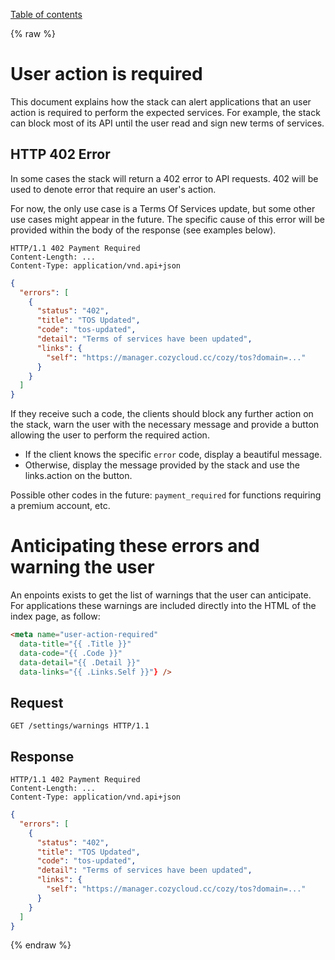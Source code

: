 [Table of contents](README.md#table-of-contents)

{% raw %}

# User action is required

This document explains how the stack can alert applications that an user
action is required to perform the expected services. For example, the stack
can block most of its API until the user read and sign new terms of services.

## HTTP 402 Error

In some cases the stack will return a 402 error to API requests.
402 will be used to denote error that require an user's action.

For now, the only use case is a Terms Of Services update, but some other use
cases might appear in the future. The specific cause of this error will be
provided within the body of the response (see examples below).

```http
HTTP/1.1 402 Payment Required
Content-Length: ...
Content-Type: application/vnd.api+json
```

```json
{
  "errors": [
    {
      "status": "402",
      "title": "TOS Updated",
      "code": "tos-updated",
      "detail": "Terms of services have been updated",
      "links": {
        "self": "https://manager.cozycloud.cc/cozy/tos?domain=..."
      }
    }
  ]
}
```

If they receive such a code, the clients should block any further action on
the stack, warn the user with the necessary message and provide a button
allowing the user to perform the required action.

* If the client knows the specific `error` code, display a beautiful message.
* Otherwise, display the message provided by the stack and use the links.action on the button.

Possible other codes in the future: `payment_required` for functions requiring
a premium account, etc.

# Anticipating these errors and warning the user

An enpoints exists to get the list of warnings that the user can anticipate.
For applications these warnings are included directly into the HTML of the
index page, as follow:

```html
<meta name="user-action-required"
  data-title="{{ .Title }}"
  data-code="{{ .Code }}"
  data-detail="{{ .Detail }}"
  data-links="{{ .Links.Self }}"} />
```

## Request

```http
GET /settings/warnings HTTP/1.1
```

## Response

```http
HTTP/1.1 402 Payment Required
Content-Length: ...
Content-Type: application/vnd.api+json
```

```json
{
  "errors": [
    {
      "status": "402",
      "title": "TOS Updated",
      "code": "tos-updated",
      "detail": "Terms of services have been updated",
      "links": {
        "self": "https://manager.cozycloud.cc/cozy/tos?domain=..."
      }
    }
  ]
}
```

{% endraw %}
